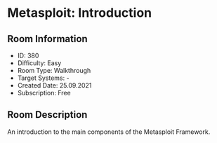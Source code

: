 ﻿# Metasploit: Introduction

## Room Information
- ID: 380
- Difficulty: Easy
- Room Type: Walkthrough
- Target Systems: -
- Created Date: 25.09.2021
- Subscription: Free

## Room Description
An introduction to the main components of the Metasploit Framework.
